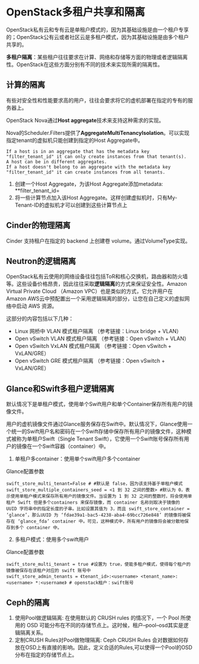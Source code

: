 # OpenStack多租户共享和隔离
OpenStack私有云和专有云是单租户模式的，因为其基础设施是由一个租户专享的；OpenStack公有云或者社区云是多租户模式，因为其基础设施是由多个租户共享的。

**多租户隔离**：某些租户往往要求在计算、网络和存储等方面的物理或者逻辑隔离性。OpenStack在这些方面分别有不同的技术来实现所需的隔离性。

## 计算的隔离
有些对安全性和性能要求高的用户，往往会要求将它的虚机部署在指定的专有的服务器上。

OpenStack Nova通过**Host aggregate**技术来支持这种需求的实现。

Nova的Scheduler.Filters提供了**AggregateMultiTenancyIsolation**。可以实现指定tenant的虚拟机只能创建到指定的Host Aggregate中。

``` text
If a host is in an aggregate that has the metadata key "filter_tenant_id" it can only create instances from that tenant(s).
A host can be in different aggregates.
If a host doesn't belong to an aggregate with the metadata key "filter_tenant_id" it can create instances from all tenants.
```

1. 创建一个Host Aggregate，为该Host Aggregate添加metadata: **filter_tenant_id=<My-Tenant-ID>
2. 将一些计算节点加入该Host Aggregate。这样创建虚拟机时，只有My-Tenant-ID的虚拟机才可以创建到这些计算节点上

## Cinder的物理隔离

Cinder 支持租户在指定的 backend 上创建卷 volume。通过VolumeType实现。

## Neutron的逻辑隔离
OpenStack私有云使用的网络设备往往包括ToR和核心交换机，路由器和防火墙等。这些设备价格昂贵，因此往往采取**逻辑隔离**的方式来保证安全性。Amazon Virtual Private Cloud （Amazon VPC）也是类似的方式，它允许用户在Amazon AWS云中预配置出一个采用逻辑隔离的部分，让您在自己定义的虚拟网络中启动 AWS 资源。

这部分的内容包括以下几种：
* Linux 网桥中 VLAN 模式租户隔离 （参考链接：Linux bridge + VLAN）
* Open vSwitch VLAN 模式租户隔离 （参考链接：Open vSwitch + VLAN）
* Open vSwitch VxLAN 模式租户隔离 （参考链接：Open vSwitch + VxLAN/GRE）
* Open vSwitch GRE 模式租户隔离  （参考链接：Open vSwitch + VxLAN/GRE）

## Glance和Swift多租户逻辑隔离
默认情况下是单租户模式，使用单个Swift用户和单个Container保存所有用户的镜像文件。

用户的虚机镜像文件通过Glance服务保存在Swift中。默认情况下，Glance使用一个统一的Swift用户名和密码在一个Swift存储中保存所有用户的镜像文件，这种模式被称为单租户Swift（Single Tenant Swift），它使用一个Swift账号保存所有用户的镜像在一个Swift容器（container）中。

1. 单租户多container：使用单个swift用户多个container

Glance配置参数

``` text
swift_store_multi_tenant=False # #默认是 false，因为该支持基于单租户模式
swift_store_multiple_containers_seed = <1 到 32 之间的整数> #默认为 0，表示使用单租户模式来保存所有用户的镜像文件。当设置为 1 到 32 之间的整数时，将会使用单租户 Swift 但是多个containers 来保存镜像，而 container 名称则取决于镜像的 UUID 字符串中的指定长度的子串。比如设置其值为 3，而且 swift_store_container = ‘glance’，那么UUID 为 ‘fdae39a1-bac5-4238-aba4-69bcc726e848’ 的镜像将被保存在 ‘glance_fda’ container 中。可见，这种模式中，所有用户的镜像将会被分散地保存到多个 container 中。
```

2. 多租户模式：使用多个swift用户

Glance配置参数

``` text
swift_store_multi_tenant = true #设置为 true，使能多租户模式，使得每个租户的镜像被保存在该租户对应的 swift 账号中 
swift_store_admin_tenants = 《tenant_id>:<username> <tenant_name>:<username> *:<username》 # openstack租户：swift账号
```

## Ceph的隔离

1. 使用Pool做逻辑隔离: 在使用默认的 CRUSH rules 的情况下，一个 Pool 所使用的 OSD 可能分布在不同的存储节点上。这时候，租户–pool–osd其实是逻辑隔离关系。
2. 定制CRUSH Rules对Pool做物理隔离: Ceph CRUSH Rules 会对数据如何存放在OSD上有直接的影响。因此，定义合适的Rules,可以使得一个Pool的OSD分布在指定的存储节点上。